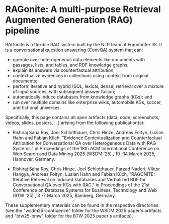 # RAGonite: A multi-purpose Retrieval Augmented Generation (RAG) pipeline

RAGonite is a flexible RAG system built by the NLP team at Fraunhofer IIS. 
It is a conversational question answering (ConvQA) system that can:
- operate over heterogeneous data elements like documents with passages, 
lists, and tables, and RDF knowledge graphs;
- explain its answers via counterfactual attribution;
- contextualize evidences in collections using context from 
original documents;
- perform iterative and hybrid (SQL, lexical, dense) retrieval over a 
mixture of input sources, with subsequent answer fusion;
- automatically induce databases from knowledge graphs (KGs); and
- run over multiple domains like enterprise wikis, automobile KGs, 
soccer, and fictional universes. 

Specifically, this page contains all open artifacts (data, code, screenshots, 
videos, slides, posters, ...) arising from the following publication(s):
- Rishiraj Saha Roy, Joel Schlotthauer, Chris Hinze, Andreas Foltyn,
Luzian Hahn and Fabian Küch, "Evidence Contextualization and
Counterfactual Attribution for Conversational QA over Heterogeneous Data
with RAG Systems." in Proceedings of the 18th ACM International Conference on
Web Search and Data Mining 2025 (WSDM '25) , 10 -14 March 2025, Hannover,
Germany.
    
- Rishiraj Saha Roy, Chris Hinze, Joel Schlotthauer, Farzad Naderi, 
Viktor Hangya, Andreas Foltyn, Luzian Hahn and Fabian Küch,
"RAGONITE: Iterative Retrieval on Induced Databases and Verbalized RDF for
Conversational QA over KGs with RAG." in Proceedings of the 21st Conference on
Database Systems for Business, Technology and Web (BTW '25) , 3 -7 March 2025,
Bamberg, Germany.

These supplementary materials can be found in the respective directories 
(see the "wsdm25-confluence" folder for the WSDM 2025 paper's artifacts and 
"btw25-bmw" folder for the BTW 2025 paper's artifacts).
